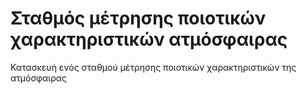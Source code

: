 # Σταθμός μέτρησης ποιοτικών χαρακτηριστικών ατμόσφαιρας
Κατασκευή ενός σταθμού μέτρησης ποιοτικών χαρακτηριστικών της ατμόσφαιρας

